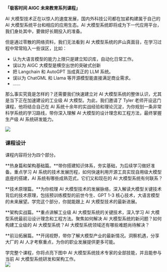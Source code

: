 **「极客时间 AIGC 未来教育系列课程」**

AI 大模型技术正在以惊人的速度发展，国内外科技公司都在加紧构建属于自己的 AI 大模型系统平台和相应的应用生态。AI 大模型系统即将成为下一代应用平台，我们身处其中，要做好长期投入的准备。

但是通过零散的网络资料，我们无法看到 AI 大模型系统的庐山真面目，在学习过程中常常陷入一些误区，比如：

- 认为大语言模型的能力上限只是建立知识库，自动化日常工作。
- 误以为 AIGC 大模型是横空出世的突破式创新
- 把 Langchain 和 AutoGPT 当成真正的 LLM 系统。
- 误以为 ChatGML 和 Llama 等开源模型能直接满足商业需求。
- ……

那么事实究竟是怎样的？还需要我们快速建立对 AI 大模型系统的整体认识，尤其是当下正在加速建设的工业级 AI 大模型。为此，我们邀请了 Tyler 老师开设这门课程，他将结合自己在 AI 系统十余年的实战经验和理论沉淀，为你规划一条非常科学系统的学习路线，带你深入理解 AI 大模型的设计理念和工程方法，最终掌握生产级 AI 系统研发能力。

![](https://static001.geekbang.org/resource/image/05/a0/05c97c52455ba6dd9ffa05532ed297a0.jpg)

### 课程设计

课程内容将分为四个部分。

**热身篇和架构基础篇。**带你搭建知识体系，夯实基础，为后续学习做好准备。重点学习 AI 系统的技术发展历程，如何快速利用开源工具实现自用级大模型底座的搭建，AI 系统有哪些成熟范式，它们又和现在的 AI 大模型系统有何联系？

**技术原理篇。**为你梳理 AI 大模型技术的发展脉络，深入解读大模型关键技术背后的技术原理，包括预训练模型的前世今生、GPT 1-3 核心技术，大语言模型的未来展望。学完这个部分，你就能跟上 AI 大模型技术的最新进展。

**架构实战篇。**重点讲解工业级 AI 大模型系统的关键技术，深入学习 AI 大模型系统最前沿设计理念和工程方法。聚焦如何解决 AI 大模型系统的新问题？如何构建工业级的 AI 大模型系统？AI 大模型系统领域还有哪些难题尚待解决？

**前沿拓展篇。**开阔视野，带你了解大模型产业的最新情况。洞察机遇，分享大厂的 AI 人才考察重点，为你的职业发展提供更多可能。

学完整个课程，你将点亮下图中 AI 大模型系统技术专家的全部技能，并且能参与当前 AI 大模型系统研发和架构工作。  
![](https://static001.geekbang.org/resource/image/3e/d7/3ebdbf8d1ba4d4df425fd2fc697973d7.jpg)
